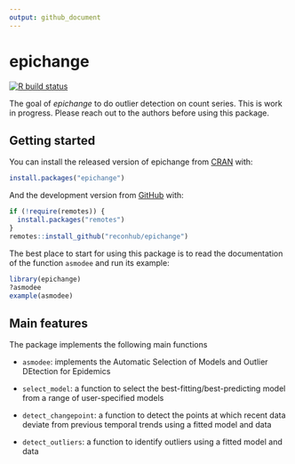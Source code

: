 ```yaml
---
output: github_document
---
```


<!-- README.md is generated from README.Rmd. Please edit that file -->



# epichange

<!-- badges: start -->
[![R build status](https://github.com/reconhub/epichange/workflows/R-CMD-check/badge.svg)](https://github.com/reconhub/epichange/actions)
<!-- badges: end -->

The goal of *epichange* to do outlier detection on count series. This is work in
progress. Please reach out to the authors before using this package.

## Getting started

You can install the released version of epichange from [CRAN](https://CRAN.R-project.org) with:

``` r
install.packages("epichange")
```

And the development version from [GitHub](https://github.com/) with:

``` r
if (!require(remotes)) {
  install.packages("remotes")
}
remotes::install_github("reconhub/epichange")
```

The best place to start for using this package is to read the documentation of
the function `asmodee` and run its example:


```r
library(epichange)
?asmodee
example(asmodee)
```


## Main features

The package implements the following main functions

* `asmodee`: implements the Automatic Selection of Models and Outlier DEtection
  for Epidemics
  
* `select_model`: a function to select the best-fitting/best-predicting model
  from a range of user-specified models
  
* `detect_changepoint`: a function to detect the points at which recent data
  deviate from previous temporal trends using a fitted model and
  data

* `detect_outliers`: a function to identify outliers using a fitted model and
  data

